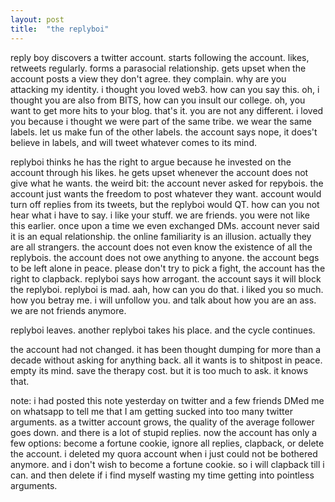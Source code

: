 ```yaml
---
layout: post
title:  "the replyboi"
---
```


reply boy discovers a twitter account. starts following the account. likes, retweets regularly. forms a parasocial relationship. gets upset when the account posts a view they don't agree. they complain. why are you attacking my identity. i thought you loved web3. how can you say this. oh, i thought you are also from BITS, how can you insult our college. oh, you want to get more hits to your blog. that's it. you are not any different. i loved you because i thought we were part of the same tribe. we wear the same labels. let us make fun of the other labels. the account says nope, it does't believe in labels, and will tweet whatever comes to its mind.

replyboi thinks he has the right to argue because he invested on the account through his likes. he gets upset whenever the account does not give what he wants. the weird bit: the account never asked for repybois. the account just wants the freedom to post whatever they want. account would turn off replies from its tweets, but the replyboi would QT. how can you not hear what i have to say. i like your stuff. we are friends. you were not like this earlier. once upon a time we even exchanged DMs. account never said it is an equal relationship. the  online familiarity is an illusion. actually they are all strangers. the account does not even know the existence of all the replybois. the account does not owe anything to anyone. the account begs to be left alone in peace. please don't try to pick a fight, the account has the right to clapback. replyboi says how arrogant. the account says it will block the replyboi. replyboi is mad. aah, how can you do that. i liked you so much. how you betray me. i will unfollow you. and talk about how you are an ass. we are not friends anymore.

replyboi leaves. another replyboi takes his place. and the cycle continues.

the account had not changed. it has been thought dumping for more than a decade without asking for anything back. all it wants is to shitpost in peace. empty its mind. save the therapy cost. but it is too much to ask. it knows that.

note: i had posted this note yesterday on twitter and a few friends DMed me on whatsapp to tell me that I am getting sucked into too many twitter arguments. as a twitter account grows, the quality of the average follower goes down. and there is a lot of stupid replies. now the account has only a few options: become a fortune cookie, ignore all replies, clapback, or delete the account. i deleted my quora account when i just could not be bothered anymore. and i don't wish to become a fortune cookie. so i will clapback till i can. and then delete if i find myself wasting my time getting into pointless arguments.
